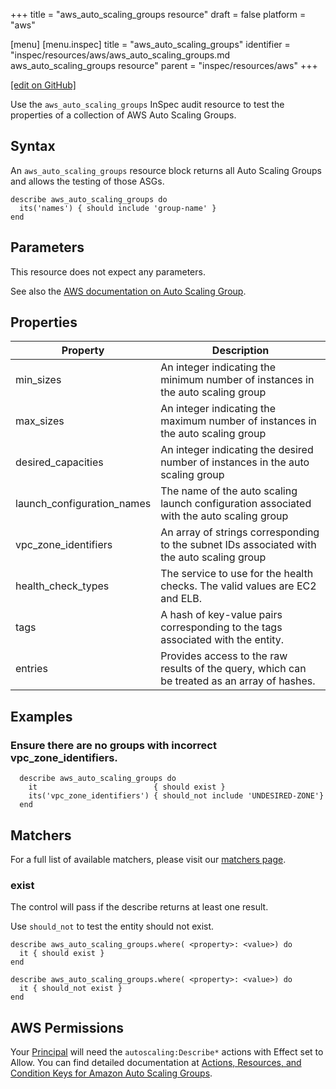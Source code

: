 +++
title = "aws_auto_scaling_groups resource"
draft = false
platform = "aws"

[menu]
  [menu.inspec]
    title = "aws_auto_scaling_groups"
    identifier = "inspec/resources/aws/aws_auto_scaling_groups.md aws_auto_scaling_groups resource"
    parent = "inspec/resources/aws"
+++

[\[edit on GitHub\]](https://github.com/inspec/inspec-aws/blob/master/docs/resources/aws_auto_scaling_groups.md)

Use the `aws_auto_scaling_groups` InSpec audit resource to test the properties of a collection of AWS Auto Scaling Groups.

## Syntax

An `aws_auto_scaling_groups` resource block returns all Auto Scaling Groups and allows the testing of those ASGs.

    describe aws_auto_scaling_groups do
      its('names') { should include 'group-name' }
    end

## Parameters

This resource does not expect any parameters.

See also the [AWS documentation on Auto Scaling Group](https://docs.aws.amazon.com/autoscaling/ec2/userguide/AutoScalingGroup.html).

## Properties

| Property                   | Description                                                                                  |
| -------------------------- | -------------------------------------------------------------------------------------------- |
| min_sizes                  | An integer indicating the minimum number of instances in the auto scaling group              |
| max_sizes                  | An integer indicating the maximum number of instances in the auto scaling group              |
| desired_capacities         | An integer indicating the desired number of instances in the auto scaling group              |
| launch_configuration_names | The name of the auto scaling launch configuration associated with the auto scaling group     |
| vpc_zone_identifiers       | An array of strings corresponding to the subnet IDs associated with the auto scaling group   |
| health_check_types         | The service to use for the health checks. The valid values are EC2 and ELB.                  |
| tags                       | A hash of key-value pairs corresponding to the tags associated with the entity.              |
| entries                    | Provides access to the raw results of the query, which can be treated as an array of hashes. |

## Examples

### Ensure there are no groups with incorrect vpc_zone_identifiers.

      describe aws_auto_scaling_groups do
        it                          { should exist }
        its('vpc_zone_identifiers') { should_not include 'UNDESIRED-ZONE'}
      end

## Matchers

For a full list of available matchers, please visit our [matchers page](/inspec/matchers/).

### exist

The control will pass if the describe returns at least one result.

Use `should_not` to test the entity should not exist.

    describe aws_auto_scaling_groups.where( <property>: <value>) do
      it { should exist }
    end

    describe aws_auto_scaling_groups.where( <property>: <value>) do
      it { should_not exist }
    end

## AWS Permissions

Your [Principal](https://docs.aws.amazon.com/IAM/latest/UserGuide/intro-structure.html#intro-structure-principal) will need the `autoscaling:Describe*` actions with Effect set to Allow.
You can find detailed documentation at [Actions, Resources, and Condition Keys for Amazon Auto Scaling Groups](https://docs.aws.amazon.com/autoscaling/ec2/userguide/control-access-using-iam.html).

